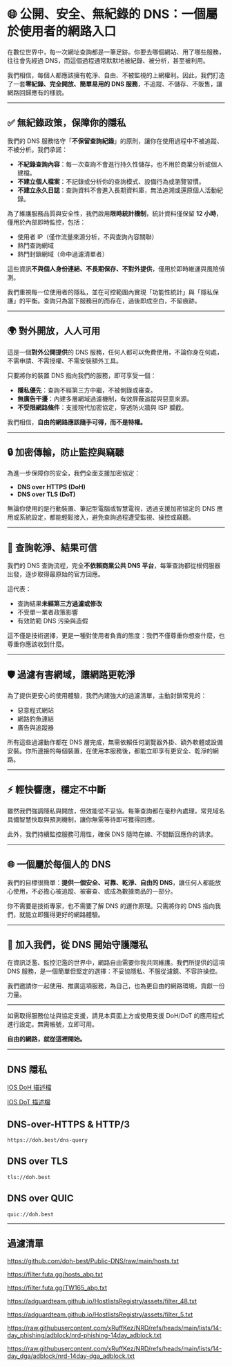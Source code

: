 # 🌐 公開、安全、無紀錄的 DNS：一個屬於使用者的網路入口

在數位世界中，每一次網址查詢都是一筆足跡。你要去哪個網站、用了哪些服務，往往會先經過 DNS，而這個過程通常默默地被紀錄、被分析，甚至被利用。

我們相信，每個人都應該擁有乾淨、自由、不被監視的上網權利。因此，我們打造了一套**零紀錄、完全開放、簡單易用的 DNS 服務**，不追蹤、不儲存、不販售，讓網路回歸應有的樣貌。

---

## ✅ 無紀錄政策，保障你的隱私

我們的 DNS 服務恪守「**不保留查詢紀錄**」的原則，讓你在使用過程中不被追蹤、不被分析。我們承諾：

- **不紀錄查詢內容**：每一次查詢不會進行持久性儲存，也不用於商業分析或個人建檔。
- **不建立個人檔案**：不記錄或分析你的查詢模式、設備行為或瀏覽習慣。
- **不建立永久日誌**：查詢資料不會進入長期資料庫，無法追溯或還原個人活動紀錄。

為了維護服務品質與安全性，我們啟用**限時統計機制**，統計資料僅保留 **12 小時**，僅用於內部即時監控，包括：

- 使用者 IP（僅作流量來源分析，不與查詢內容關聯）
- 熱門查詢網域
- 熱門封鎖網域（命中過濾清單者）

這些資訊**不與個人身份連結、不長期保存、不對外提供**，僅用於即時維運與風險偵測。

我們重視每一位使用者的隱私，並在可控範圍內實現「功能性統計」與「隱私保護」的平衡。查詢只為當下服務目的而存在，過後即成空白，不留痕跡。

---

## 🌍 對外開放，人人可用

這是一個**對外公開提供**的 DNS 服務，任何人都可以免費使用，不論你身在何處，不需申請、不需授權、不需安裝額外工具。

只要將你的裝置 DNS 指向我們的服務，即可享受一個：

- **隱私優先**：查詢不經第三方中繼，不被側錄或審查。
- **無廣告干擾**：內建多層網域過濾機制，有效屏蔽追蹤與惡意來源。
- **不受限網路條件**：支援現代加密協定，穿透防火牆與 ISP 攔截。

我們相信，**自由的網路應該隨手可得，而不是特權。**

---

## 🔒 加密傳輸，防止監控與竊聽

為進一步保障你的安全，我們全面支援加密協定：

- **DNS over HTTPS (DoH)**
- **DNS over TLS (DoT)**

無論你使用的是行動裝置、筆記型電腦或智慧電視，透過支援加密協定的 DNS 應用或系統設定，都能輕鬆接入，避免查詢過程遭受監視、操控或竊聽。

---

## 🧭 查詢乾淨、結果可信

我們的 DNS 查詢流程，完全**不依賴商業公共 DNS 平台**，每筆查詢都從根伺服器出發，逐步取得最原始的官方回應。

這代表：

- 查詢結果**未經第三方過濾或修改**
- 不受單一業者政策影響
- 有效防範 DNS 污染與造假

這不僅是技術選擇，更是一種對使用者負責的態度：我們不僅尊重你想查什麼，也尊重你應該收到什麼。

---

## 🛡 過濾有害網域，讓網路更乾淨

為了提供更安心的使用體驗，我們內建強大的過濾清單，主動封鎖常見的：

- 惡意程式網站
- 網路釣魚連結
- 廣告與追蹤器

所有這些過濾動作都在 DNS 層完成，無需依賴任何瀏覽器外掛、額外軟體或設備安裝。你所連接的每個裝置，在使用本服務後，都能立即享有更安全、乾淨的網路。

---

## ⚡️ 輕快響應，穩定不中斷

雖然我們強調隱私與開放，但效能從不妥協。每筆查詢都在毫秒內處理，常見域名具備智慧快取與預測機制，讓你無需等待即可獲得回應。

此外，我們持續監控服務可用性，確保 DNS 隨時在線、不間斷回應你的請求。

---

## 🌐 一個屬於每個人的 DNS

我們的目標很簡單：**提供一個安全、可靠、乾淨、自由的 DNS**，讓任何人都能放心使用，不必擔心被追蹤、被審查、或成為數據商品的一部分。

你不需要是技術專家，也不需要了解 DNS 的運作原理。只需將你的 DNS 指向我們，就能立即獲得更好的網路體驗。

---

## 📣 加入我們，從 DNS 開始守護隱私

在資訊泛濫、監控氾濫的世界中，網路自由需要你我共同維護。我們所提供的這項 DNS 服務，是一個簡單但堅定的選擇：不妥協隱私、不服從濾鏡、不容許操控。

我們邀請你一起使用、推廣這項服務，為自己，也為更自由的網路環境，貢獻一份力量。

---

如需取得服務位址與協定支援，請見本頁面上方或使用支援 DoH/DoT 的應用程式進行設定。無需帳號，立即可用。

**自由的網路，就從這裡開始。**


---

## DNS 隱私

[IOS DoH 描述檔](https://file.doh.best/doh.mobileconfig)

[IOS DoT 描述檔](https://file.doh.best/dot.mobileconfig)

## DNS-over-HTTPS & HTTP/3
```
https://doh.best/dns-query
```
## DNS over TLS
```
tls://doh.best
```
## DNS over QUIC
```
quic://doh.best
```

---

## 過濾清單

https://github.com/doh-best/Public-DNS/raw/main/hosts.txt

https://filter.futa.gg/hosts_abp.txt

https://filter.futa.gg/TW165_abp.txt

https://adguardteam.github.io/HostlistsRegistry/assets/filter_48.txt

https://adguardteam.github.io/HostlistsRegistry/assets/filter_5.txt

https://raw.githubusercontent.com/xRuffKez/NRD/refs/heads/main/lists/14-day_phishing/adblock/nrd-phishing-14day_adblock.txt

https://raw.githubusercontent.com/xRuffKez/NRD/refs/heads/main/lists/14-day_dga/adblock/nrd-14day-dga_adblock.txt
